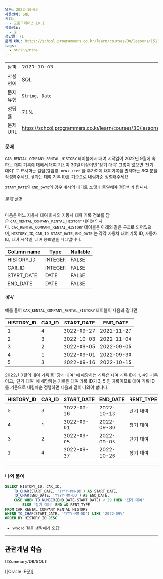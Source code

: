 ```yaml
---
날짜: 2023-10-03
사용언어: SQL
시험:
  - 프로그래머스 Lv.1
학습정도:
  - 중
정답률: 71
문제 URL: https://school.programmers.co.kr/learn/courses/30/lessons/151138
tags:
  - String/Date
---
```

|           |                                                                  |
| --------- | ---------------------------------------------------------------- |
| 날짜      | 2023-10-03                                                       |
| 사용 언어 | SQL                                                              |
| 문제 유형 | `String, Date`                                                   |
| 정답률    | 71%                                                              |
| 문제 URL  | https://school.programmers.co.kr/learn/courses/30/lessons/151138 |

### 문제

`CAR_RENTAL_COMPANY_RENTAL_HISTORY` 테이블에서 대여 시작일이 2022년 9월에 속하는 대여 기록에 대해서 대여 기간이 30일 이상이면 '장기 대여' 그렇지 않으면 '단기 대여' 로 표시하는 컬럼(컬럼명: `RENT_TYPE`)을 추가하여 대여기록을 출력하는 SQL문을 작성해주세요. 결과는 대여 기록 ID를 기준으로 내림차순 정렬해주세요.

`START_DATE`와 `END_DATE`의 경우 예시의 데이트 포맷과 동일해야 정답처리 됩니다.

###### 문제 설명

다음은 어느 자동차 대여 회사의 자동차 대여 기록 정보를 담은 `CAR_RENTAL_COMPANY_RENTAL_HISTORY` 테이블입니다. `CAR_RENTAL_COMPANY_RENTAL_HISTORY` 테이블은 아래와 같은 구조로 되어있으며, `HISTORY_ID`, `CAR_ID`, `START_DATE`, `END_DATE` 는 각각 자동차 대여 기록 ID, 자동차 ID, 대여 시작일, 대여 종료일을 나타냅니다.

|Column name|Type|Nullable|
|---|---|---|
|HISTORY_ID|INTEGER|FALSE|
|CAR_ID|INTEGER|FALSE|
|START_DATE|DATE|FALSE|
|END_DATE|DATE|FALSE|

##### 예시

예를 들어 `CAR_RENTAL_COMPANY_RENTAL_HISTORY` 테이블이 다음과 같다면

|HISTORY_ID|CAR_ID|START_DATE|END_DATE|
|---|---|---|---|
|1|4|2022-09-27|2022-11-27|
|2|3|2022-10-03|2022-11-04|
|3|2|2022-09-05|2022-09-05|
|4|1|2022-09-01|2022-09-30|
|5|3|2022-09-16|2022-10-15|

2022년 9월의 대여 기록 중 '장기 대여' 에 해당하는 기록은 대여 기록 ID가 1, 4인 기록이고, '단기 대여' 에 해당하는 기록은 대여 기록 ID가 3, 5 인 기록이므로 대여 기록 ID를 기준으로 내림차순 정렬하면 다음과 같이 나와야 합니다.

|HISTORY_ID|CAR_ID|START_DATE|END_DATE|RENT_TYPE|
|---|---|---|---|---|
|5|3|2022-09-16|2022-10-13|단기 대여|
|4|1|2022-09-01|2022-09-30|장기 대여|
|3|2|2022-09-05|2022-09-05|단기 대여|
|1|4|2022-09-27|2022-10-26|장기 대여|

---
### 나의 풀이

```sql
SELECT HISTORY_ID, CAR_ID,
    TO_CHAR(START_DATE, 'YYYY-MM-DD') AS START_DATE,
    TO_CHAR(END_DATE, 'YYYY-MM-DD') AS END_DATE, 
    CASE WHEN TO_NUMBER(END_DATE-START_DATE) < 29 THEN '단기 대여' 
        ELSE '장기 대여' END AS RENT_TYPE
FROM CAR_RENTAL_COMPANY_RENTAL_HISTORY
WHERE TO_CHAR(START_DATE, 'YYYY-MM-DD') LIKE '2022-09%'
ORDER BY HISTORY_ID DESC
```

- where 절을 생략해서 오답

---
## 관련개념 학습

[[Summary/DB/SQL]] 

[[Oracle IF문]]
